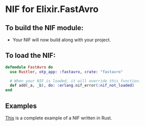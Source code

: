 # NIF for Elixir.FastAvro

## To build the NIF module:

- Your NIF will now build along with your project.

## To load the NIF:

```elixir
defmodule FastAvro do
  use Rustler, otp_app: :fastavro, crate: "fastavro"

  # When your NIF is loaded, it will override this function.
  def add(_a, _b), do: :erlang.nif_error(:nif_not_loaded)
end
```

## Examples

[This](https://github.com/rusterlium/NifIo) is a complete example of a NIF written in Rust.
